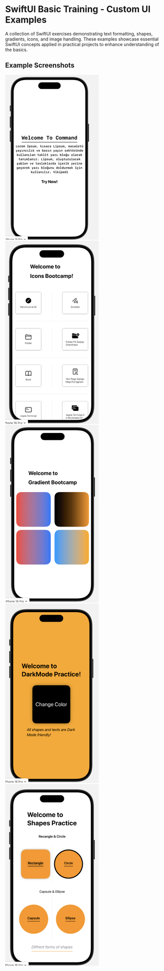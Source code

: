 # SwiftUI Basic Training - Custom UI Examples

A collection of SwiftUI exercises demonstrating text formatting, shapes, gradients, icons, and image handling. These examples showcase essential SwiftUI concepts applied in practical projects to enhance understanding of the basics.

## Example Screenshots

<div style="display:inline-block">
  
<img src="BootcampBeginner/BootcampBeginner/images/Screenshot%202024-10-15%20at%2016.28.16.png" alt="Screenshot" width="300"/>
<img src="BootcampBeginner/BootcampBeginner/images/Screenshot%202024-10-15%20at%2016.28.36.png" alt="Screenshot" width="300"/>
<img src="BootcampBeginner/BootcampBeginner/images/Screenshot%202024-10-15%20at%2016.28.56.png" alt="Screenshot" width="300"/>
<img src="BootcampBeginner/BootcampBeginner/images/Screenshot%202024-10-15%20at%2016.29.22.png" alt="Screenshot" width="300"/>
<img src="BootcampBeginner/BootcampBeginner/images/Screenshot%202024-10-15%20at%2016.29.42.png" alt="Screenshot" width="300"/>
</div>

